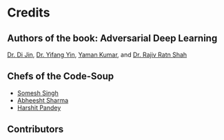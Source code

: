 Credits
=======

Authors of the book: Adversarial Deep Learning
----------------------------------------------
[Dr. Di Jin](https://scholar.google.com/citations?user=x5QTK9YAAAAJ&hl=en), [Dr. Yifang Yin](https://yifangyin.github.io/), [Yaman Kumar](https://sites.google.com/view/yaman-kumar/), and [Dr. Rajiv Ratn Shah](https://www.iiitd.ac.in/rajivratn)


Chefs of the Code-Soup
----------------------------------------------
* [Somesh Singh](https://someshsingh22.github.io/)
* [Abheesht Sharma](https://www.linkedin.com/in/abheesht-sharma-567303156/)
* [Harshit Pandey](https://www.linkedin.com/in/harshit-pandey-a77302173/)


Contributors
----------------------------------------------
